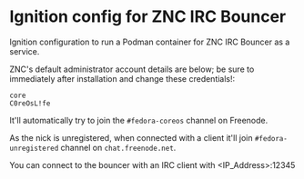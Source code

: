 # Ignition config for ZNC IRC Bouncer

Ignition configuration to run a Podman container for ZNC IRC Bouncer as a service.

ZNC's default administrator account details are below; be sure to immediately after installation and change these credentials!:

```
core
C0reOsL!fe
```

It'll automatically try to join the `#fedora-coreos` channel on Freenode.

As the nick is unregistered, when connected with a client it'll join `#fedora-unregistered` channel on `chat.freenode.net`.

You can connect to the bouncer with an IRC client with \<IP_Address\>:12345
